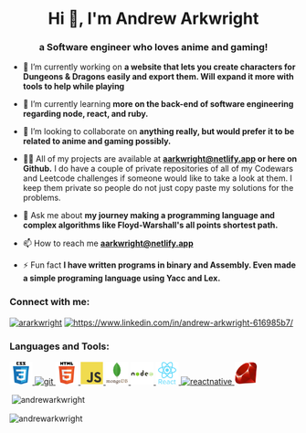 <h1 align="center">Hi 👋, I'm Andrew Arkwright</h1>
<h3 align="center">a Software engineer who loves anime and gaming!</h3>

- 🔭 I’m currently working on **a website that lets you create characters for Dungeons & Dragons easily and export them. Will expand it more with tools to help while playing**

- 🌱 I’m currently learning **more on the back-end of software engineering regarding node, react, and ruby.**

- 👯 I’m looking to collaborate on **anything really, but would prefer it to be related to anime and gaming possibly.**

- 👨‍💻 All of my projects are available at **aarkwright@netlify.app or here on Github.** I do have a couple of private repositories of all of my Codewars and Leetcode challenges if someone would like to take a look at them. I keep them private so people do not just copy paste my solutions for the problems.

- 💬 Ask me about **my journey making a programming language and complex algorithms like Floyd-Warshall's all points shortest path.**

- 📫 How to reach me **aarkwright@netlify.app**

- ⚡ Fun fact **I have written programs in binary and Assembly. Even made a simple programing language using Yacc and Lex.**

<h3 align="left">Connect with me:</h3>
<p align="left">
<a href="https://twitter.com/ararkwright" target="blank"><img align="center" src="https://raw.githubusercontent.com/rahuldkjain/github-profile-readme-generator/master/src/images/icons/Social/twitter.svg" alt="ararkwright" height="30" width="40" /></a>
<a href="https://linkedin.com/in/https://www.linkedin.com/in/andrew-arkwright-616985b7/" target="blank"><img align="center" src="https://raw.githubusercontent.com/rahuldkjain/github-profile-readme-generator/master/src/images/icons/Social/linked-in-alt.svg" alt="https://www.linkedin.com/in/andrew-arkwright-616985b7/" height="30" width="40" /></a>
</p>

<h3 align="left">Languages and Tools:</h3>
<p align="left"> <a href="https://www.w3schools.com/css/" target="_blank" rel="noreferrer"> <img src="https://raw.githubusercontent.com/devicons/devicon/master/icons/css3/css3-original-wordmark.svg" alt="css3" width="40" height="40"/> </a> <a href="https://git-scm.com/" target="_blank" rel="noreferrer"> <img src="https://www.vectorlogo.zone/logos/git-scm/git-scm-icon.svg" alt="git" width="40" height="40"/> </a> <a href="https://www.w3.org/html/" target="_blank" rel="noreferrer"> <img src="https://raw.githubusercontent.com/devicons/devicon/master/icons/html5/html5-original-wordmark.svg" alt="html5" width="40" height="40"/> </a> <a href="https://developer.mozilla.org/en-US/docs/Web/JavaScript" target="_blank" rel="noreferrer"> <img src="https://raw.githubusercontent.com/devicons/devicon/master/icons/javascript/javascript-original.svg" alt="javascript" width="40" height="40"/> </a> <a href="https://www.mongodb.com/" target="_blank" rel="noreferrer"> <img src="https://raw.githubusercontent.com/devicons/devicon/master/icons/mongodb/mongodb-original-wordmark.svg" alt="mongodb" width="40" height="40"/> </a> <a href="https://nodejs.org" target="_blank" rel="noreferrer"> <img src="https://raw.githubusercontent.com/devicons/devicon/master/icons/nodejs/nodejs-original-wordmark.svg" alt="nodejs" width="40" height="40"/> </a> <a href="https://reactjs.org/" target="_blank" rel="noreferrer"> <img src="https://raw.githubusercontent.com/devicons/devicon/master/icons/react/react-original-wordmark.svg" alt="react" width="40" height="40"/> </a> <a href="https://reactnative.dev/" target="_blank" rel="noreferrer"> <img src="https://reactnative.dev/img/header_logo.svg" alt="reactnative" width="40" height="40"/> </a> <a href="https://www.ruby-lang.org/en/" target="_blank" rel="noreferrer"> <img src="https://raw.githubusercontent.com/devicons/devicon/master/icons/ruby/ruby-original.svg" alt="ruby" width="40" height="40"/> </a> </p>

<p>&nbsp;<img align="center" src="https://github-readme-stats.vercel.app/api?username=andrewarkwright&show_icons=true&locale=en" alt="andrewarkwright" /></p>

<p><img align="center" src="https://github-readme-streak-stats.herokuapp.com/?user=andrewarkwright&" alt="andrewarkwright" /></p>
